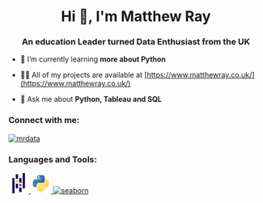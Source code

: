 <h1 align="center">Hi 👋, I'm Matthew Ray</h1>
<h3 align="center">An education Leader turned Data Enthusiast from the UK</h3>

- 🌱 I’m currently learning **more about Python**

- 👨‍💻 All of my projects are available at [https://www.matthewray.co.uk/](https://www.matthewray.co.uk/)

- 💬 Ask me about **Python, Tableau and SQL**

<h3 align="left">Connect with me:</h3>
<p align="left">
<a href="https://linkedin.com/in/mrdata" target="blank"><img align="center" src="https://raw.githubusercontent.com/rahuldkjain/github-profile-readme-generator/master/src/images/icons/Social/linked-in-alt.svg" alt="mrdata" height="30" width="40" /></a>
</p>

<h3 align="left">Languages and Tools:</h3>
<p align="left"> <a href="https://pandas.pydata.org/" target="_blank" rel="noreferrer"> <img src="https://raw.githubusercontent.com/devicons/devicon/2ae2a900d2f041da66e950e4d48052658d850630/icons/pandas/pandas-original.svg" alt="pandas" width="40" height="40"/> </a> <a href="https://www.python.org" target="_blank" rel="noreferrer"> <img src="https://raw.githubusercontent.com/devicons/devicon/master/icons/python/python-original.svg" alt="python" width="40" height="40"/> </a> <a href="https://seaborn.pydata.org/" target="_blank" rel="noreferrer"> <img src="https://seaborn.pydata.org/_images/logo-mark-lightbg.svg" alt="seaborn" width="40" height="40"/> </a> </p>
